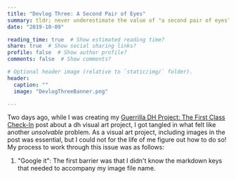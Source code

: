 ```yaml
---
title: "Devlog Three: A Second Pair of Eyes"  
summary: tldr; never underestimate the value of "a second pair of eyes" 
date: "2019-10-09"

reading_time: true  # Show estimated reading time?
share: true  # Show social sharing links?
profile: false  # Show author profile?
comments: false  # Show comments?

# Optional header image (relative to `static/img/` folder).
header:
  caption: ""
  image: "DevlogThreeBanner.png"

---
```

Two days ago, while I was creating my [Guerrilla DH Project: The First Class Check-In](https://marissafoley.netlify.com/post/10-07-2019-presentationdevlog/) post about a dh visual art project, I got tangled in what felt like another *unsolvable* problem. As a visual art project, including images in the post was essential, but I could not for the life of me figure out how to do so! My process to work through this issue was as follows:

1. "Google it": The first barrier was that I didn't know the markdown keys that needed to accompany my image file name. 
